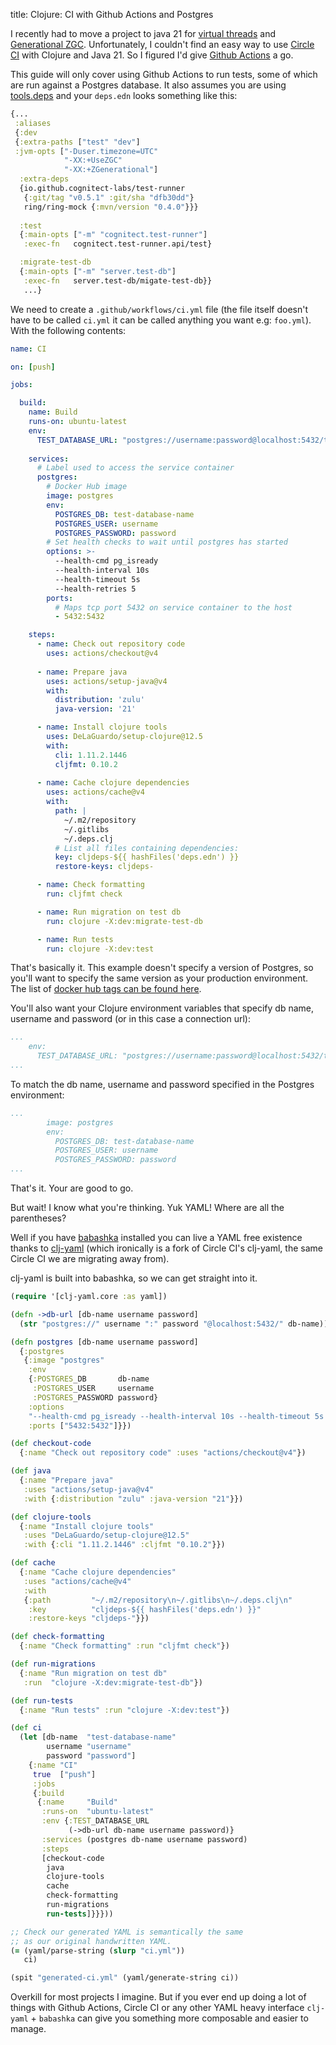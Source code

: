 title: Clojure: CI with Github Actions and Postgres

I recently had to move a project to java 21 for [virtual threads](https://openjdk.org/jeps/444) and [Generational ZGC](https://openjdk.org/jeps/439). Unfortunately, I couldn't find an easy way to use [Circle CI](https://circleci.com/) with Clojure and Java 21. So I figured I'd give [Github Actions](https://github.com/features/actions) a go.

This guide will only cover using Github Actions to run tests, some of which are run against a Postgres database. It also assumes you are using [tools.deps](https://clojure.org/guides/deps_and_cli) and your `deps.edn` looks something like this:

```clojure
{...
 :aliases
 {:dev
 {:extra-paths ["test" "dev"]
 :jvm-opts ["-Duser.timezone=UTC"
            "-XX:+UseZGC"
            "-XX:+ZGenerational"]
  :extra-deps
  {io.github.cognitect-labs/test-runner
   {:git/tag "v0.5.1" :git/sha "dfb30dd"}
   ring/ring-mock {:mvn/version "0.4.0"}}}
  
  :test 
  {:main-opts ["-m" "cognitect.test-runner"]
   :exec-fn   cognitect.test-runner.api/test}

  :migrate-test-db 
  {:main-opts ["-m" "server.test-db"]
   :exec-fn   server.test-db/migate-test-db}}
   ...}
```

We need to create a `.github/workflows/ci.yml` file (the file itself doesn't have to be called `ci.yml` it can be called anything you want e.g: `foo.yml`). With the following contents:

```yaml
name: CI

on: [push]

jobs:

  build:
    name: Build
    runs-on: ubuntu-latest
    env:
      TEST_DATABASE_URL: "postgres://username:password@localhost:5432/test-database-name"
      
    services:
      # Label used to access the service container
      postgres:
        # Docker Hub image
        image: postgres
        env:
          POSTGRES_DB: test-database-name
          POSTGRES_USER: username
          POSTGRES_PASSWORD: password
        # Set health checks to wait until postgres has started
        options: >-
          --health-cmd pg_isready
          --health-interval 10s
          --health-timeout 5s
          --health-retries 5
        ports:
          # Maps tcp port 5432 on service container to the host
          - 5432:5432

    steps:
      - name: Check out repository code
        uses: actions/checkout@v4
        
      - name: Prepare java
        uses: actions/setup-java@v4
        with:
          distribution: 'zulu'
          java-version: '21'

      - name: Install clojure tools
        uses: DeLaGuardo/setup-clojure@12.5
        with:
          cli: 1.11.2.1446
          cljfmt: 0.10.2
          
      - name: Cache clojure dependencies
        uses: actions/cache@v4
        with:
          path: |
            ~/.m2/repository
            ~/.gitlibs
            ~/.deps.clj
          # List all files containing dependencies:
          key: cljdeps-${{ hashFiles('deps.edn') }}
          restore-keys: cljdeps-

      - name: Check formatting
        run: cljfmt check

      - name: Run migration on test db
        run: clojure -X:dev:migrate-test-db

      - name: Run tests
        run: clojure -X:dev:test
```

That's basically it. This example doesn't specify a version of Postgres, so you'll want to specify the same version as your production environment. The list of  [docker hub tags can be found here](https://hub.docker.com/_/postgres).

You'll also want your Clojure environment variables that specify db name, username and password (or in this case a connection url):

```yaml
...
    env:
      TEST_DATABASE_URL: "postgres://username:password@localhost:5432/test-database-name"
...
```

To match the db name, username and password specified in the Postgres environment:

```yaml
...
        image: postgres
        env:
          POSTGRES_DB: test-database-name
          POSTGRES_USER: username
          POSTGRES_PASSWORD: password
...
```

That's it. Your are good to go.

But wait! I know what you're thinking. Yuk YAML! Where are all the parentheses?

Well if you have [babashka](https://github.com/babashka/babashka) installed you can live a YAML free existence thanks to [clj-yaml](https://github.com/clj-commons/clj-yaml) (which ironically is a fork of Circle CI's clj-yaml, the same Circle CI we are migrating away from).

clj-yaml is built into babashka, so we can get straight into it.

```clojure
(require '[clj-yaml.core :as yaml])

(defn ->db-url [db-name username password]
  (str "postgres://" username ":" password "@localhost:5432/" db-name))

(defn postgres [db-name username password]
  {:postgres
   {:image "postgres"
    :env
    {:POSTGRES_DB       db-name
     :POSTGRES_USER     username
     :POSTGRES_PASSWORD password}
    :options
    "--health-cmd pg_isready --health-interval 10s --health-timeout 5s --health-retries 5"
    :ports ["5432:5432"]}})

(def checkout-code
  {:name "Check out repository code" :uses "actions/checkout@v4"})

(def java
  {:name "Prepare java"
   :uses "actions/setup-java@v4"
   :with {:distribution "zulu" :java-version "21"}})

(def clojure-tools
  {:name "Install clojure tools"
   :uses "DeLaGuardo/setup-clojure@12.5"
   :with {:cli "1.11.2.1446" :cljfmt "0.10.2"}})

(def cache
  {:name "Cache clojure dependencies"
   :uses "actions/cache@v4"
   :with
   {:path         "~/.m2/repository\n~/.gitlibs\n~/.deps.clj\n"
    :key          "cljdeps-${{ hashFiles('deps.edn') }}"
    :restore-keys "cljdeps-"}})

(def check-formatting
  {:name "Check formatting" :run "cljfmt check"})

(def run-migrations
  {:name "Run migration on test db"
   :run  "clojure -X:dev:migrate-test-db"})

(def run-tests
  {:name "Run tests" :run "clojure -X:dev:test"})

(def ci
  (let [db-name  "test-database-name"
        username "username"
        password "password"]
    {:name "CI"
     true  ["push"]
     :jobs
     {:build
      {:name     "Build"
       :runs-on  "ubuntu-latest"
       :env {:TEST_DATABASE_URL
             (->db-url db-name username password)}
       :services (postgres db-name username password)
       :steps
       [checkout-code
        java
        clojure-tools
        cache
        check-formatting
        run-migrations
        run-tests]}}}))

;; Check our generated YAML is semantically the same
;; as our original handwritten YAML. 
(= (yaml/parse-string (slurp "ci.yml"))
   ci)

(spit "generated-ci.yml" (yaml/generate-string ci))
```

Overkill for most projects I imagine. But if you ever end up doing a lot of things with Github Actions, Circle CI or any other YAML heavy interface `clj-yaml` + `babashka` can give you something more composable and easier to manage. 


